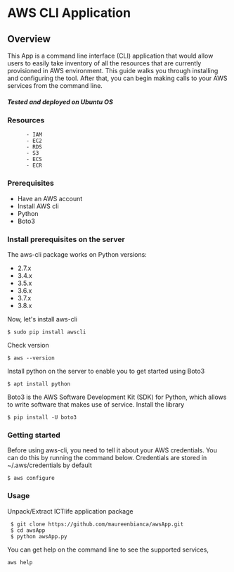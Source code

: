 # AWS CLI Application

## Overview
This App is a command line interface (CLI) application that would allow users to easily take inventory of all the resources that are currently provisioned in AWS environment. This guide walks you through installing and configuring the tool. After that, you can begin making calls to your AWS services from the command line.

##### Tested and deployed on Ubuntu OS
### Resources
          - IAM
          - EC2
          - RDS
          - S3
          - ECS
          - ECR

### Prerequisites

- Have an AWS account
- Install AWS cli
- Python
- Boto3

### Install prerequisites on the server

The aws-cli package works on Python versions:

- 2.7.x 
- 3.4.x
- 3.5.x
- 3.6.x 
- 3.7.x 
- 3.8.x 

Now, let's install aws-cli
```
$ sudo pip install awscli
```
Check version
```
$ aws --version
```
Install python on the server to enable you to get started using Boto3
```
$ apt install python
```
Boto3 is the AWS Software Development Kit (SDK) for Python, which allows to write software that makes use of service. Install the library
```
$ pip install -U boto3
```
### Getting started
Before using aws-cli, you need to tell it about your AWS credentials. You can do this by running the command below. Credentials are stored in ~/.aws/credentials by default

```
$ aws configure
```
### Usage

Unpack/Extract ICTlife application package
```
 $ git clone https://github.com/maureenbianca/awsApp.git
 $ cd awsApp
 $ python awsApp.py
  ``` 
 You can get help on the command line to see the supported services,
```
aws help
```
